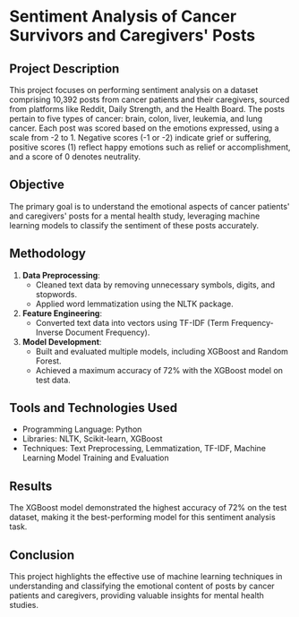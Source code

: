 # Sentiment Analysis of Cancer Survivors and Caregivers' Posts
## Project Description
This project focuses on performing sentiment analysis on a dataset comprising 10,392 posts from cancer patients and their caregivers, sourced from platforms like Reddit, Daily Strength, and the Health Board. The posts pertain to five types of cancer: brain, colon, liver, leukemia, and lung cancer. Each post was scored based on the emotions expressed, using a scale from -2 to 1. Negative scores (-1 or -2) indicate grief or suffering, positive scores (1) reflect happy emotions such as relief or accomplishment, and a score of 0 denotes neutrality.

## Objective
The primary goal is to understand the emotional aspects of cancer patients' and caregivers' posts for a mental health study, leveraging machine learning models to classify the sentiment of these posts accurately.

## Methodology
 1. **Data Preprocessing**:
    - Cleaned text data by removing unnecessary symbols, digits, and stopwords.
    - Applied word lemmatization using the NLTK package.
2. **Feature Engineering**:
    - Converted text data into vectors using TF-IDF (Term Frequency-Inverse Document Frequency).
3. **Model Development**:
    - Built and evaluated multiple models, including XGBoost and Random Forest.
    - Achieved a maximum accuracy of 72% with the XGBoost model on test data.
      
## Tools and Technologies Used
 - Programming Language: Python
 - Libraries: NLTK, Scikit-learn, XGBoost
 - Techniques: Text Preprocessing, Lemmatization, TF-IDF, Machine Learning Model Training and Evaluation

## Results
The XGBoost model demonstrated the highest accuracy of 72% on the test dataset, making it the best-performing model for this sentiment analysis task.

## Conclusion
This project highlights the effective use of machine learning techniques in understanding and classifying the emotional content of posts by cancer patients and caregivers, providing valuable insights for mental health studies.
